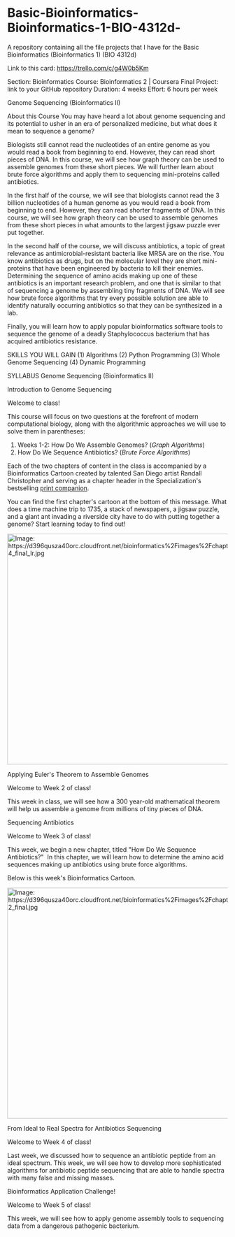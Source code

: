 # Basic-Bioinformatics-Bioinformatics-1-BIO-4312d-
A repository containing all the file projects that I have for the Basic Bioinformatics (Bioinformatics 1) (BIO 4312d)

Link to this card: https://trello.com/c/g4W0b5Km

Section: Bioinformatics
Course: Bioinformatics 2 | Coursera
Final Project: link to your GitHub repository
Duration: 4 weeks
Effort: 6 hours per week

Genome Sequencing (Bioinformatics II)

About this Course
You may have heard a lot about genome sequencing and its potential to usher in an era of personalized medicine, but what does it mean to sequence a genome?

Biologists still cannot read the nucleotides of an entire genome as you would read a book from beginning to end. However, they can read short pieces of DNA. In this course, we will see how graph theory can be used to assemble genomes from these short pieces. We will further learn about brute force algorithms and apply them to sequencing mini-proteins called antibiotics.

In the first half of the course, we will see that biologists cannot read the 3 billion nucleotides of a human genome as you would read a book from beginning to end. However, they can read shorter fragments of DNA. In this course, we will see how graph theory can be used to assemble genomes from these short pieces in what amounts to the largest jigsaw puzzle ever put together.

In the second half of the course, we will discuss antibiotics, a topic of great relevance as antimicrobial-resistant bacteria like MRSA are on the rise. You know antibiotics as drugs, but on the molecular level they are short mini-proteins that have been engineered by bacteria to kill their enemies. Determining the sequence of amino acids making up one of these antibiotics is an important research problem, and one that is similar to that of sequencing a genome by assembling tiny fragments of DNA. We will see how brute force algorithms that try every possible solution are able to identify naturally occurring antibiotics so that they can be synthesized in a lab.

Finally, you will learn how to apply popular bioinformatics software tools to sequence the genome of a deadly Staphylococcus bacterium that has acquired antibiotics resistance.

SKILLS YOU WILL GAIN
(1) Algorithms
(2) Python Programming
(3) Whole Genome Sequencing
(4) Dynamic Programming

SYLLABUS
Genome Sequencing (Bioinformatics II)

Introduction to Genome Sequencing
<p> Welcome to class! </p>
<p> This course will focus on two questions at the forefront of modern computational biology, along with the algorithmic approaches we will use to solve them in parentheses: <p/><ol><li>
Weeks 1-2: How Do We Assemble Genomes? (<i>Graph Algorithms</i>)</li><li>How Do We Sequence Antibiotics? (<i>Brute Force Algorithms</i>)</li></ol>
<p>Each of the two chapters of content in the class is accompanied by a Bioinformatics Cartoon created by talented San Diego artist Randall Christopher and serving as a chapter header in the Specialization's bestselling <a href="BioinformaticsAlgorithms.github.io" target="_blank">print companion</a>.

You can find the first chapter's cartoon at the bottom of this message. What does a time machine trip to 1735, a stack of newspapers, a jigsaw puzzle, and a giant ant invading a riverside city have to do with putting together a genome? Start learning today to find out!</p><p><img src="https://d396qusza40orc.cloudfront.net/bioinformatics%2Fimages%2Fchapter4_final_lr.jpg" title="Image: https://d396qusza40orc.cloudfront.net/bioinformatics%2Fimages%2Fchapter4_final_lr.jpg" width="528"></p>

Applying Euler's Theorem to Assemble Genomes
<p> Welcome to Week 2 of class! </p>

<p> This week in class, we will see how a 300 year-old mathematical theorem will help us assemble a genome from millions of tiny pieces of DNA.</p>

Sequencing Antibiotics
<p> Welcome to Week 3 of class! </p>

<p> This week, we begin a new chapter, titled "How Do We Sequence Antibiotics?" &nbsp;In this chapter, we will learn&nbsp;how to determine the amino acid sequences making up antibiotics using brute force algorithms.</p>

<p>Below is this week's Bioinformatics Cartoon.</p> <p><img src="https://d396qusza40orc.cloudfront.net/bioinformatics%2Fimages%2Fchapter2_final.jpg" title="Image: https://d396qusza40orc.cloudfront.net/bioinformatics%2Fimages%2Fchapter2_final.jpg" width="528"></p>

From Ideal to Real Spectra for Antibiotics Sequencing
<p>Welcome to Week 4 of class!</p>

<p>Last week, we discussed how to sequence an antibiotic peptide from an ideal spectrum. This week, we will see how to develop more sophisticated algorithms for antibiotic peptide sequencing that are able to handle spectra with many false and missing masses.</p>

Bioinformatics Application Challenge!
<p>Welcome to Week 5 of class!</p>
<p>This week, we will see how to apply genome assembly tools to sequencing data from a dangerous pathogenic bacterium.</p>
